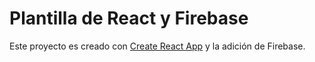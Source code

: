 # Plantilla de React y Firebase

Este proyecto es creado con [Create React App](https://github.com/facebook/create-react-app) y la adición de Firebase.
